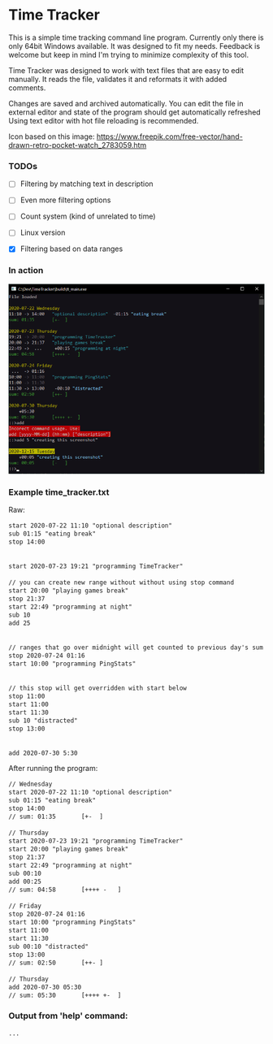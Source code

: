 # Time Tracker

This is a simple time tracking command line program. 
Currently only there is only 64bit Windows available.
It was designed to fit my needs.
Feedback is welcome but keep in mind I'm trying to minimize complexity of this tool.

Time Tracker was designed to work with text files that are easy to edit manually.
It reads the file, validates it and reformats it with added comments.

Changes are saved and archived automatically. 
You can edit the file in external editor and state of the program should get automatically refreshed
Using text editor with hot file reloading is recommended.

Icon based on this image: https://www.freepik.com/free-vector/hand-drawn-retro-pocket-watch_2783059.htm


### TODOs
- [ ] Filtering by matching text in description
- [ ] Even more filtering options
- [ ] Count system (kind of unrelated to time)
- [ ] Linux version
- [x] Filtering based on data ranges


### In action
![Screenshot](screenshot_01.png)


### Example time_tracker.txt

Raw:

```
start 2020-07-22 11:10 "optional description"
sub 01:15 "eating break"
stop 14:00


start 2020-07-23 19:21 "programming TimeTracker"

// you can create new range without without using stop command
start 20:00 "playing games break" 
stop 21:37
start 22:49 "programming at night"
sub 10
add 25


// ranges that go over midnight will get counted to previous day's sum
stop 2020-07-24 01:16
start 10:00 "programming PingStats"


// this stop will get overridden with start below
stop 11:00 
start 11:00
start 11:30
sub 10 "distracted"
stop 13:00


add 2020-07-30 5:30
```



After running the program:

```
// Wednesday
start 2020-07-22 11:10 "optional description"
sub 01:15 "eating break"
stop 14:00
// sum: 01:35       [+-  ]

// Thursday
start 2020-07-23 19:21 "programming TimeTracker"
start 20:00 "playing games break"
stop 21:37
start 22:49 "programming at night"
sub 00:10
add 00:25
// sum: 04:58       [++++ -   ]

// Friday
stop 2020-07-24 01:16
start 10:00 "programming PingStats"
start 11:00
start 11:30
sub 00:10 "distracted"
stop 13:00
// sum: 02:50       [++- ]

// Thursday
add 2020-07-30 05:30
// sum: 05:30       [++++ +-  ]
```


### Output from 'help' command:

```
...
```

